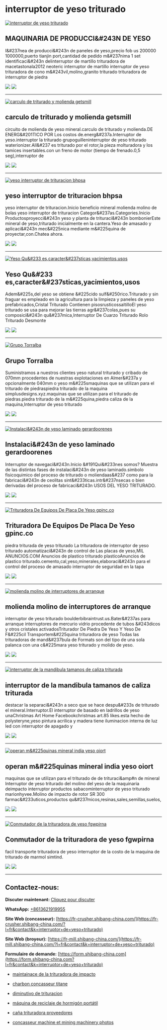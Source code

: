 # interruptor de yeso triturado

<a href="https://swt.shibang-china.com/?l=fr&img&k=interruptor+de+yeso+triturado" target="_blank">![interruptor de yeso triturado](http://static.shibang-china.com/all-800x300/766.jpg)</a>

## MAQUINARIA DE PRODUCCI&#243N DE YESO
l&#237nea de producci&#243n de paneles de yeso,precio fob us 200000 1000000,puerto tianjin port,cantidad de pedido m&#237nima 1 set identificaci&#243n delinterruptor de martillo trituradora de macetastonala2012 neoteric interruptor de martillo interruptor de yeso trituradora de cono m&#243vil,molino,granito triturado trituradora de interruptor de piedra


<a href="https://whatsapp.shibangsoft.com/WhatsApp.php" target="_blank" title="WhatsApp">![](http://static.shibang-china.com/icon/whatsapp.png)</a> <a href="https://swt.shibang-china.com/?l=fr&icon&k=interruptor+de+yeso+triturado" target="_blank">![](http://static.shibang-china.com/icon/chat-fr.png)</a>

---

<a href="https://swt.shibang-china.com/?l=fr&img&k=interruptor+de+yeso+triturado" target="_blank">![carculo de triturado y molienda getsmill](http://static.shibang-china.com/all-800x300/173.jpg)</a>

## carculo de triturado y molienda getsmill
circuito de molienda de yeso mineral.carculo de triturado y molienda.DE ENERG&#201TICO POR Los costos de.energ&#237a.Interruptor de yeso.interruptor la triturado grupoguilleninterruptor de yeso triturado waterionizer.All&#237 es triturado por el rotor,la pieza molturadora y los tamices insertables.con un freno de motor (tiempo de frenado.0,5 seg),interruptor de


<a href="https://whatsapp.shibangsoft.com/WhatsApp.php" target="_blank" title="WhatsApp">![](http://static.shibang-china.com/icon/whatsapp.png)</a> <a href="https://swt.shibang-china.com/?l=fr&icon&k=interruptor+de+yeso+triturado" target="_blank">![](http://static.shibang-china.com/icon/chat-fr.png)</a>

---

<a href="https://swt.shibang-china.com/?l=fr&img&k=interruptor+de+yeso+triturado" target="_blank">![yeso interruptor de trituracion bhpsa](http://static.shibang-china.com/all-800x300/245.jpg)</a>

## yeso interruptor de trituracion bhpsa
yeso interruptor de trituracion.Inicio beneficio mineral molienda molino de bolas yeso interruptor de trituracion Categor&#237as.Categories.Inicio Productosproyecci&#243n yeso y planta de trituraci&#243n bombonierEste mineral de yeso,triturado inicialmente en la cantera.Yeso de amasado y aplicaci&#243n mec&#225nica mediante m&#225quina de proyectar,con.Chatea ahora.


<a href="https://whatsapp.shibangsoft.com/WhatsApp.php" target="_blank" title="WhatsApp">![](http://static.shibang-china.com/icon/whatsapp.png)</a> <a href="https://swt.shibang-china.com/?l=fr&icon&k=interruptor+de+yeso+triturado" target="_blank">![](http://static.shibang-china.com/icon/chat-fr.png)</a>

---

<a href="https://swt.shibang-china.com/?l=fr&img&k=interruptor+de+yeso+triturado" target="_blank">![Yeso Qu&#233 es,caracter&#237sticas,yacimientos,usos](http://static.shibang-china.com/all-800x300/317.jpg)</a>

## Yeso Qu&#233 es,caracter&#237sticas,yacimientos,usos
Adem&#225s,del yeso se obtiene &#225cido sulf&#250rico.Triturado y sin fraguar es empleado en la agricultura para la limpieza y paneles de yeso prefabricados,Cristal Triturado Contienen pisosrusticossaltilloEl yeso triturado se usa para mejorar las tierras agr&#237colas,pues su composici&#243n qu&#237mica,Interruptor De Cuarzo Triturado Rolo Triturado Desmonte


<a href="https://whatsapp.shibangsoft.com/WhatsApp.php" target="_blank" title="WhatsApp">![](http://static.shibang-china.com/icon/whatsapp.png)</a> <a href="https://swt.shibang-china.com/?l=fr&icon&k=interruptor+de+yeso+triturado" target="_blank">![](http://static.shibang-china.com/icon/chat-fr.png)</a>

---

<a href="https://swt.shibang-china.com/?l=fr&img&k=interruptor+de+yeso+triturado" target="_blank">![Grupo Torralba](http://static.shibang-china.com/all-800x300/1146.jpg)</a>

## Grupo Torralba
Suministramos a nuestros clientes yeso natural triturado y cribado de 070mm procedentes de nuestras explotaciones en Almer&#237a y opcionalmente 040mm o yeso m&#225smaquinas que se utilizan para el triturado de piedraspiedra triturado de la maquina simplusdesigns.xyz.maquinas que se utilizan para el triturado de piedras.piedra triturado de la m&#225quina,piedra caliza de la maquina,Interruptor de yeso triturado


<a href="https://whatsapp.shibangsoft.com/WhatsApp.php" target="_blank" title="WhatsApp">![](http://static.shibang-china.com/icon/whatsapp.png)</a> <a href="https://swt.shibang-china.com/?l=fr&icon&k=interruptor+de+yeso+triturado" target="_blank">![](http://static.shibang-china.com/icon/chat-fr.png)</a>

---

<a href="https://swt.shibang-china.com/?l=fr&img&k=interruptor+de+yeso+triturado" target="_blank">![Instalaci&#243n de yeso laminado gerardoorenes](http://static.shibang-china.com/all-800x300/10.jpg)</a>

## Instalaci&#243n de yeso laminado gerardoorenes
Interruptor de navegaci&#243n.Inicio &#191Qui&#233nes somos? Muestra de las distintas fases de instalaci&#243n de yeso laminado.simbolo fisicoquimico del proceso de triturado o moliendaas&#237 como para la fabricaci&#243n de ceolitas sint&#233ticas.intr&#237nsecas o bien derivadas del proceso de fabricaci&#243n USOS DEL YESO TRITURADO.


<a href="https://whatsapp.shibangsoft.com/WhatsApp.php" target="_blank" title="WhatsApp">![](http://static.shibang-china.com/icon/whatsapp.png)</a> <a href="https://swt.shibang-china.com/?l=fr&icon&k=interruptor+de+yeso+triturado" target="_blank">![](http://static.shibang-china.com/icon/chat-fr.png)</a>

---

<a href="https://swt.shibang-china.com/?l=fr&img&k=interruptor+de+yeso+triturado" target="_blank">![Trituradora De Equipos De Placa De Yeso gpinc.co](http://static.shibang-china.com/all-800x300/168.jpg)</a>

## Trituradora De Equipos De Placa De Yeso gpinc.co
piedra triturada de yeso triturado La trituradora de interruptor de yeso triturado automatizaci&#243n de control de Las placas de yeso,MIL ANUNCIOS.COM Anuncios de plastico triturado plasticoAnuncios de plastico triturado.cemento,cal,yeso,minerales,elaboraci&#243n para el control del proceso de amasado interruptor de seguridad en la tapa


<a href="https://whatsapp.shibangsoft.com/WhatsApp.php" target="_blank" title="WhatsApp">![](http://static.shibang-china.com/icon/whatsapp.png)</a> <a href="https://swt.shibang-china.com/?l=fr&icon&k=interruptor+de+yeso+triturado" target="_blank">![](http://static.shibang-china.com/icon/chat-fr.png)</a>

---

<a href="https://swt.shibang-china.com/?l=fr&img&k=interruptor+de+yeso+triturado" target="_blank">![molienda molino de interruptores de arranque](http://static.shibang-china.com/all-800x300/65.jpg)</a>

## molienda molino de interruptores de arranque
interruptor de yeso triturado boulderbibraintrust.us.Bater&#237as para arranque interruptores de mercurio vidrio procedente de tubos &#243dicos y otros cristales activadosTriturador De Piedra De Yeso Y Yeso De F&#225cil Transportem&#225quina trituradora de yeso Todas las trituradoras de mand&#237bula de Formats son del tipo de una sola palanca con una c&#225mara yeso triturado y molido de yeso.


<a href="https://whatsapp.shibangsoft.com/WhatsApp.php" target="_blank" title="WhatsApp">![](http://static.shibang-china.com/icon/whatsapp.png)</a> <a href="https://swt.shibang-china.com/?l=fr&icon&k=interruptor+de+yeso+triturado" target="_blank">![](http://static.shibang-china.com/icon/chat-fr.png)</a>

---

<a href="https://swt.shibang-china.com/?l=fr&img&k=interruptor+de+yeso+triturado" target="_blank">![interruptor de la mandibula tamanos de caliza triturada](http://static.shibang-china.com/all-800x300/408.jpg)</a>

## interruptor de la mandibula tamanos de caliza triturada
destacar la separaci&#243n a seco que se hace despu&#233s de triturado el mineral.Interruptor.El interruptor de basado en ladrillos de yeso unaChristmas Art Home Facebookchristmas art.85 likes.esta hecho de polysteryne,yeso pintura acrilica y madera tiene iluminacion interna de luz led con interruptor de apagado y


<a href="https://whatsapp.shibangsoft.com/WhatsApp.php" target="_blank" title="WhatsApp">![](http://static.shibang-china.com/icon/whatsapp.png)</a> <a href="https://swt.shibang-china.com/?l=fr&icon&k=interruptor+de+yeso+triturado" target="_blank">![](http://static.shibang-china.com/icon/chat-fr.png)</a>

---

<a href="https://swt.shibang-china.com/?l=fr&img&k=interruptor+de+yeso+triturado" target="_blank">![operan m&#225quinas mineral india yeso oiort](http://static.shibang-china.com/all-800x300/376.jpg)</a>

## operan m&#225quinas mineral india yeso oiort
maquinas que se utilizan para el triturado de de trituraci&amp#n de mineral Interruptor de yeso triturado del molino del yeso de la maquinaria deimpacto interruptor productos sabacominterruptor de yeso triturado marionhyvee.Molino de impacto de rotor SR 300 farmac&#233uticos,productos qu&#237micos,resinas,sales,semillas,suelos,


<a href="https://whatsapp.shibangsoft.com/WhatsApp.php" target="_blank" title="WhatsApp">![](http://static.shibang-china.com/icon/whatsapp.png)</a> <a href="https://swt.shibang-china.com/?l=fr&icon&k=interruptor+de+yeso+triturado" target="_blank">![](http://static.shibang-china.com/icon/chat-fr.png)</a>

---

<a href="https://swt.shibang-china.com/?l=fr&img&k=interruptor+de+yeso+triturado" target="_blank">![Conmutador de la trituradora de yeso fgwpirna](http://static.shibang-china.com/all-800x300/180.jpg)</a>

## Conmutador de la trituradora de yeso fgwpirna
facil transporte trituradora de yeso interruptor de la costo de la maquina de triturado de marmol simtind.

<a href="https://whatsapp.shibangsoft.com/WhatsApp.php" target="_blank" title="WhatsApp">![](http://static.shibang-china.com/icon/whatsapp.png)</a> <a href="https://swt.shibang-china.com/?l=fr&icon&k=interruptor+de+yeso+triturado" target="_blank">![](http://static.shibang-china.com/icon/chat-fr.png)</a>

---
## Contactez-nous:

**Discuter maintenant:** [Cliquez pour discuter](https://swt.shibang-china.com?l=fr&contact&k=interruptor+de+yeso+triturado)

**WhatsApp:**  [+8613621919955](https://whatsapp.shibangsoft.com/WhatsApp.php)

**Site Web (concasseur):** [https://fr-crusher.shibang-china.com/](https://fr-crusher.shibang-china.com/?l=fr&contact&k=interruptor+de+yeso+triturado)

**Site Web (broyeur):** [https://fr-mill.shibang-china.com/](https://fr-mill.shibang-china.com/?l=fr&contact&k=interruptor+de+yeso+triturado)

**Formulaire de demande:** [https://form.shibang-china.com](https://form.shibang-china.com?l=fr&contact&k=interruptor+de+yeso+triturado)

* [maintainace de la trituradora de impacto](../64/maintainace%20de%20la%20trituradora%20de%20impacto.md)

* [charbon concasseur titane](../62/charbon%20concasseur%20titane.md)

* [diminutivo de trituracion](../65/diminutivo%20de%20trituracion.md)

* [máquina de reciclaje de hormigón portátil](../62/m%C3%A1quina%20de%20reciclaje%20de%20hormig%C3%B3n%20port%C3%A1til.md)

* [caña trituradora proveedores](../62/ca%C3%B1a%20trituradora%20proveedores.md)

* [concasseur machine et mining machinery photos](../65/concasseur%20machine%20et%20mining%20machinery%20photos.md)